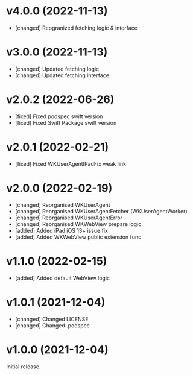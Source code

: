 # v4.0.0 (2022-11-13)

- [changed] Reogranized fetching logic & interface

# v3.0.0 (2022-11-13)

- [changed] Updated fetching logic
- [changed] Updated fetching interface

# v2.0.2 (2022-06-26)

- [fixed] Fixed podspec swift version
- [fixed] Fixed Swift Package swift version

# v2.0.1 (2022-02-21)

- [fixed] Fixed WKUserAgentIPadFix weak link

# v2.0.0 (2022-02-19)

- [changed] Reorganised WKUserAgent
- [changed] Reorganised WKUserAgentFetcher (WKUserAgentWorker)
- [changed] Reorganised WKUserAgentError
- [changed] Reorganised WKWebView prepare logic
- [added] Added iPad iOS 13+ issue fix
- [added] Added WKWebView public extension func

# v1.1.0 (2022-02-15)

- [added] Added default WebView logic

# v1.0.1 (2021-12-04)

- [changed] Changed LICENSE
- [changed] Changed .podspec

# v1.0.0 (2021-12-04)

Initial release.
